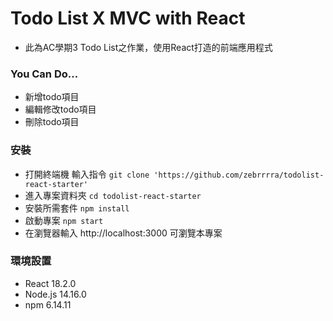 # Todo List X MVC with React
- 此為AC學期3 Todo List之作業，使用React打造的前端應用程式

### You Can Do...
- 新增todo項目
- 編輯修改todo項目
- 刪除todo項目

### 安裝
- 打開終端機 輸入指令 `git clone 'https://github.com/zebrrrra/todolist-react-starter'`
- 進入專案資料夾 `cd todolist-react-starter`
- 安裝所需套件 `npm install`
- 啟動專案 `npm start`
- 在瀏覽器輸入 http://localhost:3000 可瀏覽本專案

### 環境設置
- React 18.2.0
- Node.js 14.16.0
- npm 6.14.11